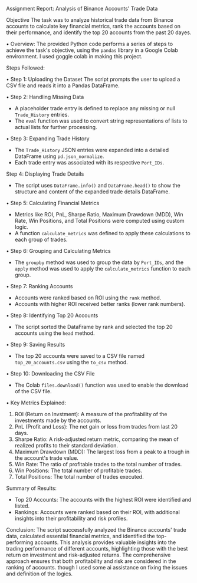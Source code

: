 Assignment Report: Analysis of Binance Accounts' Trade Data

Objective
The task was to analyze historical trade data from Binance accounts to calculate key financial metrics, rank the accounts based on their performance, and identify the top 20 accounts from the past 20 dayes.

• Overview:
The provided Python code performs a series of steps to achieve the task's objective, using the `pandas` library in a Google Colab environment. I used goggle colab in making this project.



Steps Followed:

• Step 1: Uploading the Dataset
The script prompts the user to upload a CSV file and reads it into a Pandas DataFrame.

• Step 2: Handling Missing Data
  - A placeholder trade entry is defined to replace any missing or null `Trade_History` entries.
  - The `eval` function was used to convert string representations of lists to actual lists for further processing.

• Step 3: Expanding Trade History
  - The `Trade_History` JSON entries were expanded into a detailed DataFrame using `pd.json_normalize`.
  - Each trade entry was associated with its respective `Port_IDs`.

Step 4: Displaying Trade Details
-  The script uses `DataFrame.info()` and `DataFrame.head()` to show the structure and content of the expanded trade details DataFrame.

• Step 5: Calculating Financial Metrics
  - Metrics like ROI, PnL, Sharpe Ratio, Maximum Drawdown (MDD), Win Rate, Win Positions, and Total Positions were computed using custom logic.
  - A function `calculate_metrics` was defined to apply these calculations to each group of trades.

• Step 6: Grouping and Calculating Metrics
-  The `groupby` method was used to group the data by `Port_IDs`, and the `apply` method was used to apply the `calculate_metrics` function to each group.

• Step 7: Ranking Accounts
  - Accounts were ranked based on ROI using the `rank` method.
  - Accounts with higher ROI received better ranks (lower rank numbers).

• Step 8: Identifying Top 20 Accounts
-  The script sorted the DataFrame by rank and selected the top 20 accounts using the `head` method.

• Step 9: Saving Results
- The top 20 accounts were saved to a CSV file named `top_20_accounts.csv` using the `to_csv` method.

• Step 10: Downloading the CSV File
-  The Colab `files.download()` function was used to enable the download of the CSV file.


• Key Metrics Explained:
1. ROI (Return on Invstment): A measure of the profitability of the investments made by the accounts.
2. PnL (Profit and Loss): The net gain or loss from trades from last 20 days.
3. Sharpe Ratio: A risk-adjusted return metric, comparing the mean of realized profits to their standard deviation.
4. Maximum Drawdown (MDD): The largest loss from a peak to a trough in the account's trade value.
5. Win Rate: The ratio of profitable trades to the total number of trades.
6. Win Positions: The total number of profitable trades.
7. Total Positions: The total number of trades executed.


Summary of Results:
- Top 20 Accounts: The accounts with the highest ROI were identified and listed.
- Rankings: Accounts were ranked based on their ROI, with additional insights into their profitability and risk profiles.


Conclusion:
The script successfully analyzed the Binance accounts' trade data,
calculated essential financial metrics, and identified the top-performing accounts. 
This analysis provides valuable insights into the trading performance of different accounts,
highlighting those with the best return on investment and risk-adjusted returns. 
The comprehensive approach ensures that both profitability and risk are considered in the ranking of accounts.
though I used some ai assistance on fixing the issues and definition of the logics.
